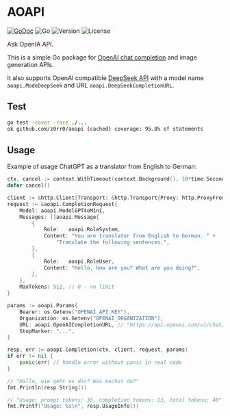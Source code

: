 # AOAPI

[![GoDoc](https://godoc.org/github.com/z0rr0/aoapi?status.svg)](https://godoc.org/github.com/z0rr0/aoapi)
![Go](https://github.com/z0rr0/aoapi/workflows/Go/badge.svg)
![Version](https://img.shields.io/github/tag/z0rr0/aoapi.svg)
![License](https://img.shields.io/github/license/z0rr0/aoapi.svg)

Ask OpenIA API.

This is a simple Go package for [OpenAI chat completion](https://platform.openai.com/docs/api-reference/chat/create)
and image generation APIs.

It also supports OpenAI compatible [DeepSeek API](https://api-docs.deepseek.com/)
with a model name `aoapi.ModeDeepSeek` and URL `aoapi.DeepSeekCompletionURL`.

## Test

```sh
go test -cover -race ./...
ok github.com/z0rr0/aoapi (cached) coverage: 95.8% of statements
```

## Usage

Example of usage ChatGPT as a translator from English to German:

```go
ctx, cancel := context.WithTimeout(context.Background(), 10*time.Second)
defer cancel()

client := &http.Client{Transport: &http.Transport{Proxy: http.ProxyFromEnvironment}}
request := &aoapi.CompletionRequest{
	Model: aoapi.ModelGPT4oMini,
	Messages: []aoapi.Message{
		{
			Role:	aoapi.RoleSystem,
			Content: "You are translator from English to German. " +
				"Translate the following sentences.",
		},
		{
			Role:	aoapi.RoleUser,
			Content: "Hello, how are you? What are you doing?",
		},
	},
	MaxTokens: 512, // 0 - no limit
}

params := aoapi.Params{
	Bearer: os.Getenv("OPENAI_API_KEY"),
	Organization: os.Getenv("OPENAI_ORGANIZATION"),
	URL: aoapi.OpenAICompletionURL, // "https://api.openai.com/v1/chat/completions",
	StopMarker: "...",
}

resp, err := aoapi.Completion(ctx, client, request, params)
if err != nil {
	panic(err) // handle error without panic in real code
}

// "Hallo, wie geht es dir? Was machst du?"
fmt.Println(resp.String())

// "Usage: prompt tokens: 35, completion tokens: 13, total tokens: 48"
fmt.Printf("Usage: %s\n", resp.UsageInfo())
```
